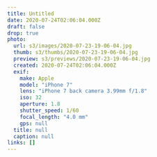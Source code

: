 ```yaml
---
title: Untitled
date: 2020-07-24T02:06:04.000Z
draft: false
drop: true
photo:
  url: s3/images/2020-07-23-19-06-04.jpg
  thumb: s3/thumbs/2020-07-23-19-06-04.jpg
  preview: s3/previews/2020-07-23-19-06-04.jpg
  created: 2020-07-24T02:06:04.000Z
  exif:
    make: Apple
    model: "iPhone 7"
    lens: "iPhone 7 back camera 3.99mm f/1.8"
    iso: 32
    aperture: 1.8
    shutter_speed: 1/60
    focal_length: "4.0 mm"
    gps: null
  title: null
  caption: null
links: []
---
```

